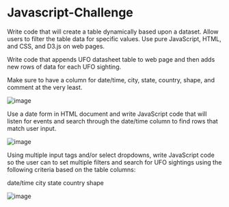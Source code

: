 # Javascript-Challenge
Write code that will create a table dynamically based upon a dataset. Allow users to filter the table data for specific values. Use pure JavaScript, HTML, and CSS, and D3.js on web pages. 




Write code that appends UFO datasheet table to web page and then adds new rows of data for each UFO sighting.

Make sure to have a column for date/time, city, state, country, shape, and comment at the very least.



![image](https://user-images.githubusercontent.com/79819331/122471882-d113b480-cf8d-11eb-9056-6881c253d341.png)




Use a date form in HTML document and write JavaScript code that will listen for events and search through the date/time column to find rows that match user input.


![image](https://user-images.githubusercontent.com/79819331/122472011-00c2bc80-cf8e-11eb-9739-e7fbdf304e31.png)


Using multiple input tags and/or select dropdowns, write JavaScript code so the user can to set multiple filters and search for UFO sightings using the following criteria based on the table columns:

date/time
city
state
country
shape




![image](https://user-images.githubusercontent.com/79819331/122472177-38c9ff80-cf8e-11eb-89a2-3ca6a08d869a.png)

